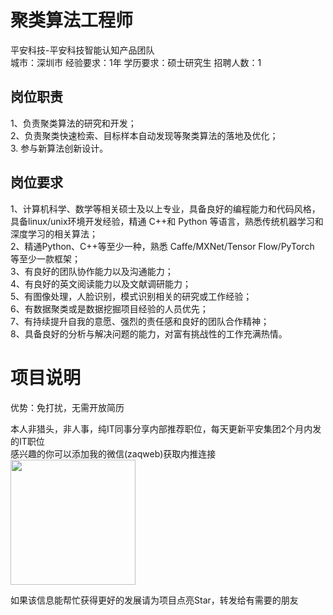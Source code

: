 # 聚类算法工程师
平安科技-平安科技智能认知产品团队  
城市：深圳市 经验要求：1年 学历要求：硕士研究生  招聘人数：1

## 岗位职责
1、负责聚类算法的研究和开发；   
2、负责聚类快速检索、目标样本自动发现等聚类算法的落地及优化；   
3.  参与新算法创新设计。

## 岗位要求
1、计算机科学、数学等相关硕士及以上专业，具备良好的编程能力和代码风格，具备linux/unix环境开发经验，精通 C++和 Python 等语言，熟悉传统机器学习和深度学习的相关算法；   
2、精通Python、C++等至少一种，熟悉 Caffe/MXNet/Tensor Flow/PyTorch 等至少一款框架；   
3、有良好的团队协作能力以及沟通能力；   
4、有良好的英文阅读能力以及文献调研能力；   
5、有图像处理，人脸识别，模式识别相关的研究或工作经验；   
6、有数据聚类或是数据挖掘项目经验的人员优先；   
7、有持续提升自我的意愿、强烈的责任感和良好的团队合作精神；   
8、具备良好的分析与解决问题的能力，对富有挑战性的工作充满热情。

# 项目说明

优势：免打扰，无需开放简历

本人非猎头，非人事，纯IT同事分享内部推荐职位，每天更新平安集团2个月内发的IT职位  
感兴趣的你可以添加我的微信(zaqweb)获取内推连接  
<img src="https://github.com/zaqweb/PA-IT-JOBS/blob/master/WechatICode.jpeg"  height="200" width="200">

如果该信息能帮忙获得更好的发展请为项目点亮Star，转发给有需要的朋友




